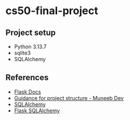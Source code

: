 # cs50-final-project

## Project setup

- Python 3.13.7
- sqlite3
- SQLAlchemy

## References

- [Flask Docs](https://flask.palletsprojects.com/en/stable/)
- [Guidance for project structure - Muneeb Dev](https://muneebdev.com/flask-project-structure-best-practices/)
- [SQLAlchemy](https://www.sqlalchemy.org/)
- [Flask SQLAlchemy](https://flask-sqlalchemy.readthedocs.io/en/stable/)
